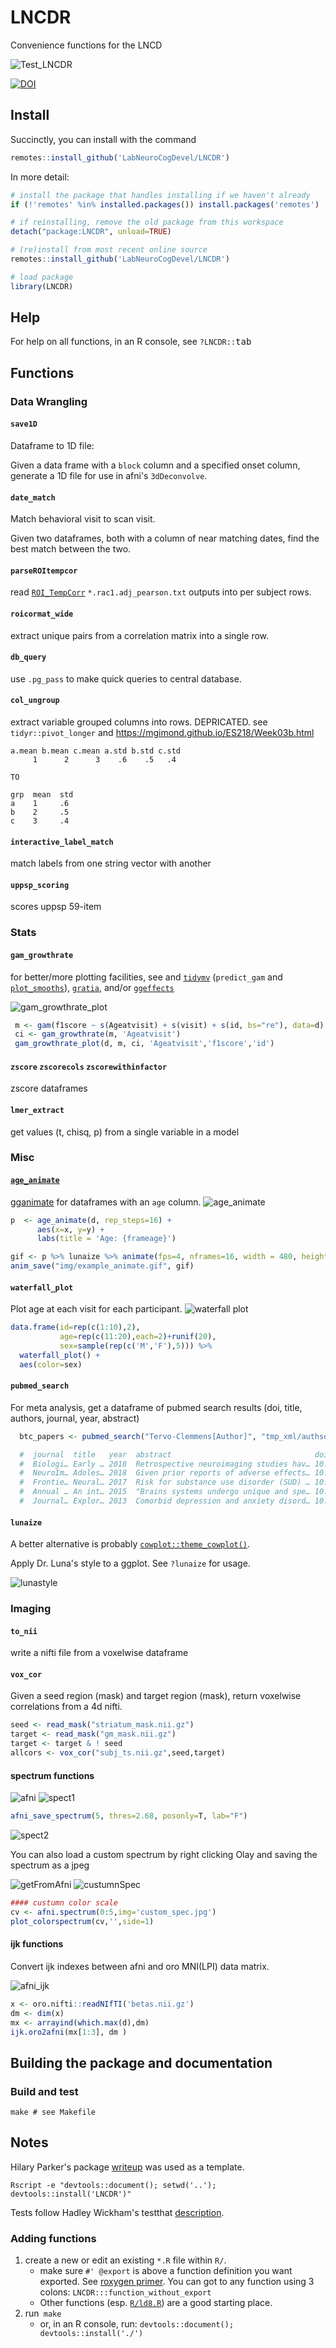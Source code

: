 # LNCDR
Convenience functions for the LNCD

![Test_LNCDR](https://github.com/LabNeuroCogDevel/LNCDR/workflows/Test_LNCDR/badge.svg)

[![DOI](https://zenodo.org/badge/DOI/10.5281/zenodo.6470999.svg)](https://doi.org/10.5281/zenodo.6470999)

## Install
Succinctly, you can install with the command
```R
remotes::install_github('LabNeuroCogDevel/LNCDR')
```

In more detail:
```R
# install the package that handles installing if we haven't already
if (!'remotes' %in% installed.packages()) install.packages('remotes')

# if reinstalling, remove the old package from this workspace
detach("package:LNCDR", unload=TRUE)

# (re)install from most recent online source
remotes::install_github('LabNeuroCogDevel/LNCDR')

# load package
library(LNCDR)
```

## Help
For help on all functions, in an R console, see `?LNCDR::`<kbd>tab</kbd>

## Functions

### Data Wrangling

#### `save1D`
Dataframe to 1D file:

Given a data frame with a `block` column and a specified onset column, generate a 1D file for use in afni's `3dDeconvolve`.

#### `date_match`
Match behavioral visit to scan visit.

Given two dataframes, both with a column of near matching dates, find the best match between the two.

#### `parseROItempcor`
read  [`ROI_TempCorr`](LNCDR/blob/master/tests/testthat/roitempcorr.R) `*.rac1.adj_pearson.txt` outputs into per subject rows.

#### `roicormat_wide`
extract unique pairs from a correlation matrix into a single row.

#### `db_query`
use `.pg_pass` to make quick queries to central database.


#### `col_ungroup`
extract variable grouped columns into rows. DEPRICATED. see `tidyr::pivot_longer` and https://mgimond.github.io/ES218/Week03b.html
```
a.mean b.mean c.mean a.std b.std c.std
     1      2      3    .6    .5   .4

TO

grp  mean  std
a    1     .6
b    2     .5
c    3     .4

```

#### `interactive_label_match`
match labels from one string vector with another

#### `uppsp_scoring`
scores uppsp 59-item 

### Stats

#### `gam_growthrate`

for better/more plotting facilities, see  and [`tidymv`](https://github.com/stefanocoretta/tidymv) (`predict_gam` and [`plot_smooths`](https://cran.r-project.org/web/packages/tidymv/vignettes/plot-smooths.html)), [`gratia`](https://fromthebottomoftheheap.net/2018/10/23/introducing-gratia/), and/or [`ggeffects`](https://strengejacke.github.io/ggeffects/)

![gam_growthrate_plot](img/gam_deriv_btc.png?raw=true)

```R
 m <- gam(f1score ~ s(Ageatvisit) + s(visit) + s(id, bs="re"), data=d)
 ci <- gam_growthrate(m, 'Ageatvisit')
 gam_growthrate_plot(d, m, ci, 'Ageatvisit','f1score','id')
```

#### `zscore` `zscorecols` `zscorewithinfactor`
zscore dataframes

#### `lmer_extract`
get values (t, chisq, p) from a single variable in a model

### Misc

#### [`age_animate`](R/age_animated.R)

[gganimate](https://gganimate.com/) for dataframes with an `age` column.
![age_animate](img/example_animate.gif?raw=true)

```R
p  <- age_animate(d, rep_steps=16) +
      aes(x=x, y=y) +
      labs(title = 'Age: {frameage}')

gif <- p %>% lunaize %>% animate(fps=4, nframes=16, width = 480, height = 480)
anim_save("img/example_animate.gif", gif)
```



#### `waterfall_plot`

Plot age at each visit for each participant.
![waterfall plot](img/waterfall_example.png?raw=true)
```R
data.frame(id=rep(c(1:10),2),
           age=rep(c(11:20),each=2)+runif(20),
           sex=sample(rep(c('M','F'),5))) %>%
  waterfall_plot() +
  aes(color=sex)
```

#### `pubmed_search`
For meta analysis, get a dataframe of pubmed search results (doi, title, authors, journal, year, abstract)
```R
  btc_papers <- pubmed_search("Tervo-Clemmens[Author]", "tmp_xml/authsearch")

  #  journal  title   year  abstract                                doi   authors
  #  Biologi… Early … 2018  Retrospective neuroimaging studies hav… 10.1… Tervo-C…
  #  NeuroIm… Adoles… 2018  Given prior reports of adverse effects… 10.1… Tervo-C…
  #  Frontie… Neural… 2017  Risk for substance use disorder (SUD) … 10.3… Tervo-C…
  #  Annual … An int… 2015  "Brains systems undergo unique and spe… 10.1… Luna, B…
  #  Journal… Explor… 2013  Comorbid depression and anxiety disord… 10.4… Boyd, R…
```

#### `lunaize`
A better alternative is probably [`cowplot::theme_cowplot()`](https://github.com/wilkelab/cowplot).

Apply Dr. Luna's style to a ggplot. See `?lunaize` for usage.

![lunastyle](img/lunaize-plotcomp.png?raw=true)



### Imaging

#### `to_nii`
write a nifti file from a voxelwise dataframe

#### `vox_cor`
Given a seed region (mask) and target region (mask), return voxelwise correlations from a 4d nifti.

```R
seed <- read_mask("striatum_mask.nii.gz")
target <- read_mask("gm_mask.nii.gz")
target <- target & ! seed
allcors <- vox_cor("subj_ts.nii.gz",seed,target)
```



#### spectrum functions


![afni](img/afni_shot.png?raw=true)
![spect1](img/spectrum_example.png?raw=true)
```R
afni_save_spectrum(5, thres=2.68, posonly=T, lab="F")
```

![spect2](img/spectrum_thres_example.png?raw=true)

You can also load a custom spectrum by right clicking Olay and saving the spectrum as a jpeg

![getFromAfni](img/afni_shot_savespect.png)
![custumnSpec](img/custom_color.png)

```R
#### custumn color scale
cv <- afni.spectrum(0:5,img='custom_spec.jpg')
plot_colorspectrum(cv,'',side=1)
```

#### ijk functions
Convert ijk indexes between afni and oro MNI(LPI) data matrix.

![afni_ijk](img/afni_ijk.png?raw=true)

```R
x <- oro.nifti::readNIfTI('betas.nii.gz')
dm <- dim(x)
mx <- arrayind(which.max(d),dm)
ijk.oro2afni(mx[1:3], dm )
```

## Building the package and documentation
### Build and test

```
make # see Makefile
```

## Notes

Hilary Parker's package [writeup](https://hilaryparker.com/2014/04/29/writing-an-r-package-from-scratch/) was used as a template.
```
Rscript -e "devtools::document(); setwd('..'); devtools::install('LNCDR')"
```

Tests follow Hadley Wickham's testthat [description](http://r-pkgs.had.co.nz/tests.html).
### Adding functions
1. create a new or edit an existing `*.R` file within `R/`. 
    - make sure `#' @export` is above a function definition you want exported. See [roxygen primer](https://kbroman.org/pkg_primer/pages/docs.html). You can got to any function using 3 colons:  `LNCDR:::function_without_export`
    - Other functions (esp. [`R/ld8.R`](R/ld8.R)) are a good starting place.
2. run` make`
    - or, in an R console, run: `devtools::document(); devtools::install('./')`
